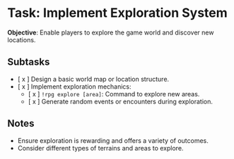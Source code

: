 # Task: Implement Exploration System

**Objective**: Enable players to explore the game world and discover new locations.

## Subtasks

- [ x ] Design a basic world map or location structure.
- [ x ] Implement exploration mechanics:
    - [ x ] `!rpg explore [area]`: Command to explore new areas.
    - [ x ] Generate random events or encounters during exploration.

## Notes

- Ensure exploration is rewarding and offers a variety of outcomes.
- Consider different types of terrains and areas to explore.